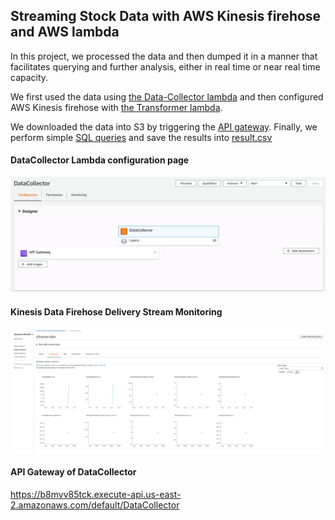 ## Streaming Stock Data with AWS Kinesis firehose and AWS lambda

In this project, we processed the data and then dumped it in a manner that facilitates querying and further analysis, either in real time or near real time capacity.

We first used the data using [the Data-Collector lambda](https://github.com/dannyhuang994/DATA-STREAMING-WITH-AWS-KINESIS-AND-AWS-LAMBDA/blob/master/DataTransformer.py) and then configured AWS Kinesis firehose with [the Transformer lambda](https://github.com/dannyhuang994/DATA-STREAMING-WITH-AWS-KINESIS-AND-AWS-LAMBDA/blob/master/DataTransformer.py).

We downloaded the data into S3 by triggering the [API gateway](https://b8mvv85tck.execute-api.us-east-2.amazonaws.com/default/DataCollector).
Finally, we perform simple [SQL queries](https://github.com/dannyhuang994/DATA-STREAMING-WITH-AWS-KINESIS-AND-AWS-LAMBDA/blob/master/query.sql) and save the results into [result.csv](https://github.com/dannyhuang994/DATA-STREAMING-WITH-AWS-KINESIS-AND-AWS-LAMBDA/blob/master/results.csv)

#### DataCollector Lambda configuration page

![img](https://github.com/dannyhuang994/DATA-STREAMING-WITH-AWS-KINESIS-AND-AWS-LAMBDA/blob/master/asset/DataCollector%20Lambda%20configuration%20page.png)

#### Kinesis Data Firehose Delivery Stream Monitoring

![img](https://github.com/dannyhuang994/DATA-STREAMING-WITH-AWS-KINESIS-AND-AWS-LAMBDA/blob/master/asset/Kinesis%20Data%20Firehose%20Delivery%20Stream%20Monitoring.png)


#### API Gateway of DataCollector
https://b8mvv85tck.execute-api.us-east-2.amazonaws.com/default/DataCollector

